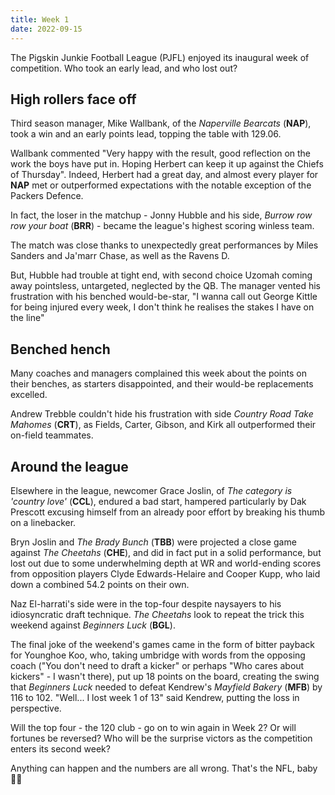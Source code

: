 ```yaml
---
title: Week 1 
date: 2022-09-15
---
```


The Pigskin Junkie Football League (PJFL) enjoyed its inaugural week of competition. Who took an early lead, and who lost out?

## High rollers face off

Third season manager, Mike Wallbank, of the *Naperville Bearcats* (**NAP**), took a win and an early points lead, topping the table with 129.06. 

Wallbank commented "Very happy with the result, good reflection on the work the boys have put in. Hoping Herbert can keep it up against the Chiefs of Thursday". Indeed, Herbert had a great day, and almost every player for **NAP** met or outperformed expectations with the notable exception of the Packers Defence.

In fact, the loser in the matchup - Jonny Hubble and his side, *Burrow row row your boat* (**BRR**) - became the league's highest scoring winless team.

The match was close thanks to unexpectedly great performances by Miles Sanders and Ja'marr Chase, as well as the Ravens D.

But, Hubble had trouble at tight end, with second choice Uzomah coming away pointsless, untargeted, neglected by the QB. The manager vented his frustration with his benched would-be-star, "I wanna call out George Kittle for being injured every week, I don't think he realises the stakes I have on the line"

## Benched hench

Many coaches and managers complained this week about the points on their benches, as starters disappointed, and their would-be replacements excelled. 

Andrew Trebble couldn't hide his frustration with side *Country Road Take Mahomes* (**CRT**), as Fields, Carter, Gibson, and Kirk all outperformed their on-field teammates.

## Around the league

Elsewhere in the league, newcomer Grace Joslin, of *The category is 'country love'* (**CCL**), endured a bad start, hampered particularly by Dak Prescott excusing himself from an already poor effort by breaking his thumb on a linebacker.

Bryn Joslin and *The Brady Bunch* (**TBB**) were projected a close game against *The Cheetahs* (**CHE**), and did in fact put in a solid performance, but lost out due to some underwhelming depth at WR and world-ending scores from opposition players Clyde Edwards-Helaire and Cooper Kupp, who laid down a combined 54.2 points on their own.

Naz El-harrati's side were in the top-four despite naysayers to his idiosyncratic draft technique. *The Cheetahs* look to repeat the trick this weekend against *Beginners Luck* (**BGL**).

The final joke of the weekend's games came in the form of bitter payback for Younghoe Koo, who, taking umbridge with words from the opposing coach ("You don't need to draft a kicker" or perhaps "Who cares about kickers" - I wasn't there), put up 18 points on the board, creating the swing that *Beginners Luck* needed to defeat Kendrew's *Mayfield Bakery* (**MFB**) by 116 to 102. "Well... I lost week 1 of 13" said Kendrew, putting the loss in perspective.

Will the top four - the 120 club - go on to win again in Week 2? Or will fortunes be reversed? Who will be the surprise victors as the competition enters its second week?

Anything can happen and the numbers are all wrong. That's the NFL, baby 🏈👶
 